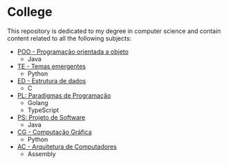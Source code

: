 # College

This repository is dedicated to my degree in computer science and contain content related to all the following subjects: 

* [POO - Programação orientada a objeto](terceiro_semestre/POO)
  * Java
* [TE - Temas emergentes](quarto_semestre/TE)
  * Python
* [ED - Estrutura de dados](quarto_semestre/ED)
  * C 
* [PL: Paradigmas de Programação](quinto_semestre/PL)
  * Golang
  * TypeScript
* [PS: Projeto de Software](sexto_semestre/PS)
  * Java
* [CG - Computação Gráfica](sexto_semestre/CG)
  * Python
* [AC - Arquitetura de Computadores](sexto_semestre/AC)
  * Assembly
